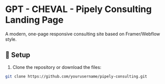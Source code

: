 # GPT - CHEVAL - Pipely Consulting Landing Page

A modern, one-page responsive consulting site based on Framer/Webflow style.

## 🔧 Setup

1. Clone the repository or download the files:

```bash
git clone https://github.com/yourusername/pipely-consulting.git
